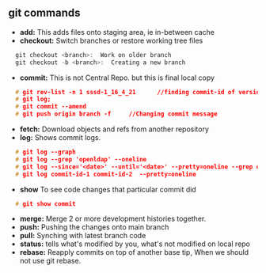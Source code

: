 ## git commands
- **add:**    This adds files onto staging area, ie in-between cache
- **checkout:**    Switch branches or restore working tree files
```c
  git checkout <branch>:  Work on older branch
  git checkout -b <branch>:  Creating a new branch
```
- **commit:**    This is not Central Repo. but this is final local copy
```c
  # git rev-list -n 1 sssd-1_16_4_21      //finding commit-id of version
  # git log;   
  # git commit --amend    
  # git push origin branch -f     //Changing commit message
```
- **fetch:**    Download objects and refs from another repository
- **log:**    Shows commit logs.
```c
  # git log --graph
  # git log --grep 'openldap' --oneline
  # git log --since='<date>' --until='<date>' --pretty=oneline --grep openldap     //Look for commits between dates
  # git log commit-id-1 commit-id-2  --pretty=oneline                       //Look for commits between commit-ids
```
- **show** To see code changes that particular commit did
```c
  # git show commit
```
- **merge:**    Merge 2 or more development histories together.
- **push:**    Pushing the changes onto main branch
- **pull:**    Synching with latest branch code
- **status:**    tells what's modified by you, what's not modified on local repo
- **rebase:**    Reapply commits on top of another base tip, When we should not use git rebase.
